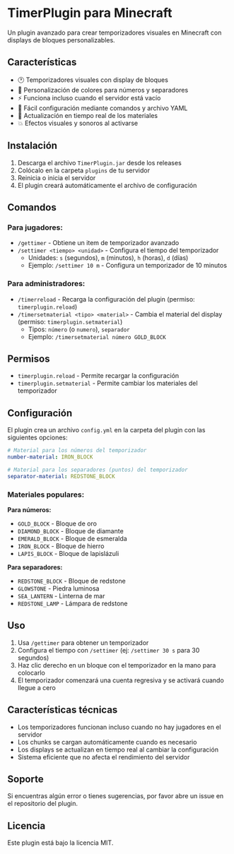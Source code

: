 # TimerPlugin para Minecraft

Un plugin avanzado para crear temporizadores visuales en Minecraft con displays de bloques personalizables.

## Características

- 🕐 Temporizadores visuales con display de bloques
- 🎨 Personalización de colores para números y separadores
- ⚡ Funciona incluso cuando el servidor está vacío
- 🎯 Fácil configuración mediante comandos y archivo YAML
- 🔧 Actualización en tiempo real de los materiales
- 💥 Efectos visuales y sonoros al activarse

## Instalación

1. Descarga el archivo `TimerPlugin.jar` desde los releases
2. Colócalo en la carpeta `plugins` de tu servidor
3. Reinicia o inicia el servidor
4. El plugin creará automáticamente el archivo de configuración

## Comandos

### Para jugadores:
- `/gettimer` - Obtiene un item de temporizador avanzado
- `/settimer <tiempo> <unidad>` - Configura el tiempo del temporizador
  - Unidades: `s` (segundos), `m` (minutos), `h` (horas), `d` (días)
  - Ejemplo: `/settimer 10 m` - Configura un temporizador de 10 minutos

### Para administradores:
- `/timerreload` - Recarga la configuración del plugin (permiso: `timerplugin.reload`)
- `/timersetmaterial <tipo> <material>` - Cambia el material del display (permiso: `timerplugin.setmaterial`)
  - Tipos: `número` (o `numero`), `separador`
  - Ejemplo: `/timersetmaterial número GOLD_BLOCK`

## Permisos

- `timerplugin.reload` - Permite recargar la configuración
- `timerplugin.setmaterial` - Permite cambiar los materiales del temporizador

## Configuración

El plugin crea un archivo `config.yml` en la carpeta del plugin con las siguientes opciones:

```yaml
# Material para los números del temporizador
number-material: IRON_BLOCK

# Material para los separadores (puntos) del temporizador
separator-material: REDSTONE_BLOCK
```

### Materiales populares:

**Para números:**
- `GOLD_BLOCK` - Bloque de oro
- `DIAMOND_BLOCK` - Bloque de diamante
- `EMERALD_BLOCK` - Bloque de esmeralda
- `IRON_BLOCK` - Bloque de hierro
- `LAPIS_BLOCK` - Bloque de lapislázuli

**Para separadores:**
- `REDSTONE_BLOCK` - Bloque de redstone
- `GLOWSTONE` - Piedra luminosa
- `SEA_LANTERN` - Linterna de mar
- `REDSTONE_LAMP` - Lámpara de redstone

## Uso

1. Usa `/gettimer` para obtener un temporizador
2. Configura el tiempo con `/settimer` (ej: `/settimer 30 s` para 30 segundos)
3. Haz clic derecho en un bloque con el temporizador en la mano para colocarlo
4. El temporizador comenzará una cuenta regresiva y se activará cuando llegue a cero

## Características técnicas

- Los temporizadores funcionan incluso cuando no hay jugadores en el servidor
- Los chunks se cargan automáticamente cuando es necesario
- Los displays se actualizan en tiempo real al cambiar la configuración
- Sistema eficiente que no afecta el rendimiento del servidor

## Soporte

Si encuentras algún error o tienes sugerencias, por favor abre un issue en el repositorio del plugin.

## Licencia

Este plugin está bajo la licencia MIT.
